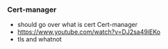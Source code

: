 ### Cert-manager

- should go over what is cert Cert-manager
- https://www.youtube.com/watch?v=DJ2sa49iEKo
- tls and whatnot
